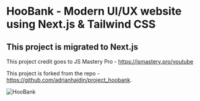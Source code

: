 # HooBank - Modern UI/UX website using Next.js & Tailwind CSS

## This project is migrated to Next.js

This project credit goes to JS Mastery Pro - https://jsmastery.pro/youtube

This project is forked from the repo - https://github.com/adrianhajdin/project_hoobank.

![HooBank](https://i.ibb.co/BK1Hn0x/Screenshot-2022-08-08-at-4-05-48-PM.png)
